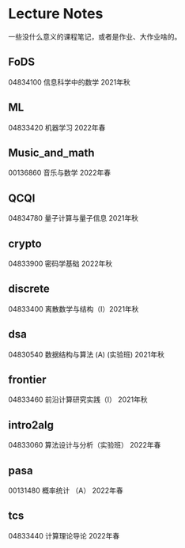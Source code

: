 # Lecture Notes

一些没什么意义的课程笔记，或者是作业、大作业啥的。

## FoDS

04834100 信息科学中的数学 2021年秋

## ML

04833420 机器学习 2022年春

## Music_and_math

00136860 音乐与数学 2022年春

## QCQI

04834780 量子计算与量子信息 2021年秋

## crypto

04833900 密码学基础 2022年秋

## discrete

04833400 离散数学与结构（I）2021年秋

## dsa

04830540 数据结构与算法 (A) (实验班) 2021年秋

## frontier

04833460 前沿计算研究实践（I） 2021年秋

## intro2alg

04833060 算法设计与分析（实验班） 2022年春

## pasa

00131480 概率统计 （A） 2022年春

## tcs

04833440 计算理论导论 2022年春
